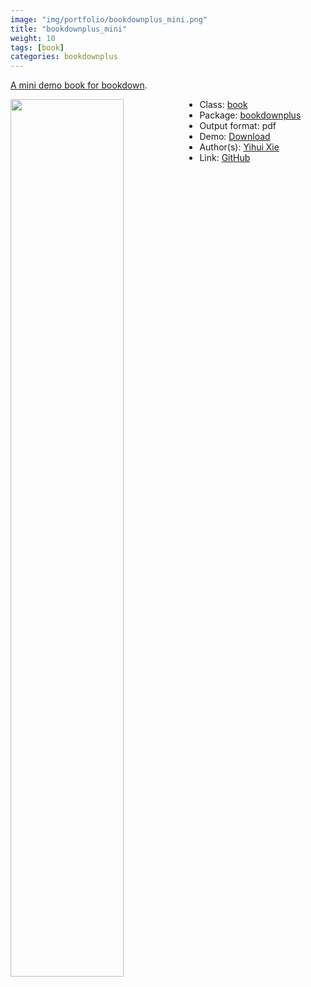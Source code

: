 ```yaml
---
image: "img/portfolio/bookdownplus_mini.png"
title: "bookdownplus_mini"
weight: 10
tags: [book]
categories: bookdownplus
---
```


[A mini demo book for bookdown](https://github.com/yihui/bookdown-minimal).

<!--more-->

<img class = "jf-image-shadow" src="../../img/portfolio/bookdownplus_mini.png" style="display: block; margin: auto;" width="60%"  align="left">

- Class: [book](../../tags/book)
- Package: [bookdownplus](bookdownplus)
- Output format: pdf
- Demo: [Download](https://pzhaonet.github.io/bookdownplus/inst2/mini/showcase/yihui_mini.pdf)
- Author(s): [Yihui Xie](https://yihui.org/)
- Link: [GitHub](https://github.com/pzhaonet/bookdownplus)


